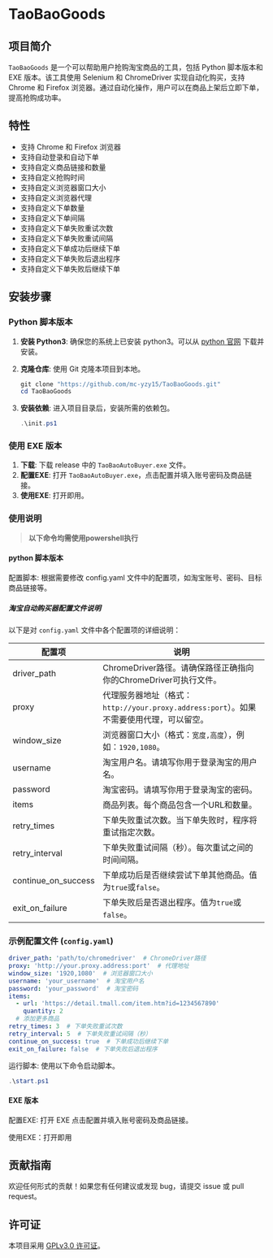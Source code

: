# TaoBaoGoods

## 项目简介

`TaoBaoGoods` 是一个可以帮助用户抢购淘宝商品的工具，包括 Python 脚本版本和 EXE 版本。该工具使用 Selenium 和 ChromeDriver 实现自动化购买，支持 Chrome 和 Firefox 浏览器。通过自动化操作，用户可以在商品上架后立即下单，提高抢购成功率。

## 特性

- 支持 Chrome 和 Firefox 浏览器
- 支持自动登录和自动下单
- 支持自定义商品链接和数量
- 支持自定义抢购时间
- 支持自定义浏览器窗口大小
- 支持自定义浏览器代理
- 支持自定义下单数量
- 支持自定义下单间隔
- 支持自定义下单失败重试次数
- 支持自定义下单失败重试间隔
- 支持自定义下单成功后继续下单
- 支持自定义下单失败后退出程序
- 支持自定义下单失败后继续下单

## 安装步骤

### Python 脚本版本

1. **安装 Python3**: 确保您的系统上已安装 python3。可以从 [python 官网](https://python.org/) 下载并安装。
2. **克隆仓库**: 使用 Git 克隆本项目到本地。

   ```powershell
   git clone "https://github.com/mc-yzy15/TaoBaoGoods.git"
   cd TaoBaoGoods
3. **安装依赖**: 进入项目目录后，安装所需的依赖包。

   ```powershell
   .\init.ps1
   ```

### 使用 EXE 版本

1. **下载**: 下载 release 中的 `TaoBaoAutoBuyer.exe` 文件。
2. **配置EXE**: 打开 `TaoBaoAutoBuyer.exe`，点击配置并填入账号密码及商品链接。
3. **使用EXE**: 打开即用。

### 使用说明

>**以下命令均需使用powershell执行**

#### python 脚本版本

配置脚本: 根据需要修改 config.yaml 文件中的配置项，如淘宝账号、密码、目标商品链接等。

##### 淘宝自动购买器配置文件说明

以下是对 `config.yaml` 文件中各个配置项的详细说明：

| 配置项            | 说明                                                                 |
|-------------------|----------------------------------------------------------------------|
| driver_path       | ChromeDriver路径。请确保路径正确指向你的ChromeDriver可执行文件。     |
| proxy             | 代理服务器地址（格式：`http://your.proxy.address:port`）。如果不需要使用代理，可以留空。 |
| window_size       | 浏览器窗口大小（格式：`宽度,高度`），例如：`1920,1080`。            |
| username          | 淘宝用户名。请填写你用于登录淘宝的用户名。                           |
| password          | 淘宝密码。请填写你用于登录淘宝的密码。                               |
| items             | 商品列表。每个商品包含一个URL和数量。                                |
| retry_times       | 下单失败重试次数。当下单失败时，程序将重试指定次数。                 |
| retry_interval    | 下单失败重试间隔（秒）。每次重试之间的时间间隔。                      |
| continue_on_success | 下单成功后是否继续尝试下单其他商品。值为`true`或`false`。           |
| exit_on_failure   | 下单失败后是否退出程序。值为`true`或`false`。                         |

### 示例配置文件 (`config.yaml`)

```yaml
driver_path: 'path/to/chromedriver'  # ChromeDriver路径
proxy: 'http://your.proxy.address:port'  # 代理地址
window_size: '1920,1080'  # 浏览器窗口大小
username: 'your_username'  # 淘宝用户名
password: 'your_password'  # 淘宝密码
items:
  - url: 'https://detail.tmall.com/item.htm?id=1234567890'
    quantity: 2
  # 添加更多商品
retry_times: 3  # 下单失败重试次数
retry_interval: 5  # 下单失败重试间隔（秒）
continue_on_success: true  # 下单成功后继续下单
exit_on_failure: false  # 下单失败后退出程序
```

运行脚本: 使用以下命令启动脚本。

```powershell
.\start.ps1
```

#### EXE 版本

配置EXE: 打开 EXE 点击配置并填入账号密码及商品链接。

使用EXE：打开即用

## 贡献指南

欢迎任何形式的贡献！如果您有任何建议或发现 bug，请提交 issue 或 pull request。

## 许可证

本项目采用 [GPLv3.0 许可证](Licence)。
